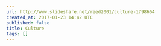 ```yaml
---
url: http://www.slideshare.net/reed2001/culture-1798664
created_at: 2017-01-23 14:42 UTC
published: false
title: Culture
tags: []
---
```



